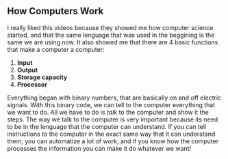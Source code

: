 ## How Computers Work
I really liked this videos because they showed me how computer science started, and that the same lenguage that was used in the beggining is the same we are using now. It also showed me that there are 4 basic functions that make a computer a computer:
1. **Input**
2. **Output**
3. **Storage capacity**
4. **Processor**

Everything began with binary numbers, that are basically on and off electric signals. With this binary code, we can tell to the computer everything that we want to do. All we have to do is *talk* to the computer and show it the steps. The way we talk to the computer is very important because its need to be in the lenguage that the computer can understand. If you can tell instructions to the computer in the exact same way that it can understand them, you can automatize a lot of work, and if you know how the computer processes the information you can make it do whatever we want!

